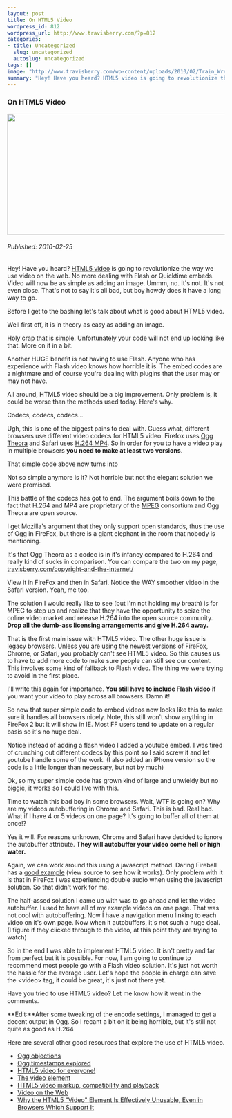 ```yaml
--- 
layout: post
title: On HTML5 Video
wordpress_id: 812
wordpress_url: http://www.travisberry.com/?p=812
categories: 
- title: Uncategorized
  slug: uncategorized
  autoslug: uncategorized
tags: []
image: "http://www.travisberry.com/wp-content/uploads/2010/02/Train_Wreck.jpg"
summary: "Hey! Have you heard? HTML5 video is going to revolutionize the way we use video on the web."
---
```

<article class="post clearfix">
  <h3>On HTML5 Video</h3>
  <a href="http://commons.wikimedia.org/wiki/File:Train_Wreck_1922.jpg#file" class="postImageLink"><img src="http://www.travisberry.com/wp-content/uploads/2010/02/Train_Wreck.jpg" alt="" class="thumbnail alignleft" width=640 height=280 /></a>
  <h6>Published: 2010-02-25</h6>

Hey! Have you heard? [HTML5 video](http://en.wikipedia.org/wiki/HTML5_video) is going to revolutionize the way we use video on the web. No more dealing with Flash or Quicktime embeds. Video will now be as simple as adding an image. Ummm, no. It's not. It's not even close. That's not to say it's all bad, but boy howdy does it have a long way to go.

Before I get to the bashing let's talk about what is good about HTML5 video.

Well first off, it is in theory as easy as adding an image.

<script src="https://gist.github.com/1176926.js?file=example1.html"></script>

Holy crap that is simple. Unfortunately your code will not end up looking like that. More on it in a bit.

Another HUGE benefit is not having to use Flash. Anyone who has experience with Flash video knows how horrible it is. The embed codes are a nightmare and of course you're dealing with plugins that the user may or may not have.

All around, HTML5 video should be a big improvement. Only problem is, it could be worse than the methods used today. Here's why.

Codecs, codecs, codecs...

Ugh, this is one of the biggest pains to deal with. Guess what, different browsers use different video codecs for HTML5 video. Firefox uses [Ogg Theora](http://en.wikipedia.org/wiki/Theora) and Safari uses [H.264 MP4](http://en.wikipedia.org/wiki/H.264/MPEG-4_AVC). So in order for you to have a video play in multiple browsers **you need to make at least two versions**. 

That simple code above now turns into

<script src="https://gist.github.com/1176926.js?file=example2.html"></script>

Not so simple anymore is it? Not horrible but not the elegant solution we were promised. 

This battle of the codecs has got to end. The argument boils down to the fact that H.264 and MP4 are proprietary of the [MPEG](http://en.wikipedia.org/wiki/Moving_Picture_Experts_Group) consortium and Ogg Theora are open source. 

I get Mozilla's argument that they only support open standards, thus the use of Ogg in FireFox, but there is a giant elephant in the room that nobody is mentioning. 

It's that Ogg Theora as a codec is in it's infancy compared to H.264 and really kind of sucks in comparison. You can compare the two on my page, [travisberry.com/copyright-and-the-internet/](http://www.travisberry.com/copyright-and-the-internet/) 

View it in FireFox and then in Safari. Notice the WAY smoother video in the Safari version. Yeah, me too.

The solution I would really like to see (but I'm not holding my breath) is for MPEG to step up and realize that they have the opportunity to seize the online video market and release H.264 into the open source community. **Drop all the dumb-ass licensing arrangements and give H.264 away.**

That is the first main issue with HTML5 video. The other huge issue is legacy browsers. Unless you are using the newest versions of FireFox, Chrome, or Safari, you probably can't see HTML5 video. So this causes us to have to add more code to make sure people can still see our content. This involves some kind of fallback to Flash video. The thing we were trying to avoid in the first place.

I'll write this again for importance. **You still have to include Flash video** if you want your video to play across all browsers. Damn it!

So now that super simple code to embed videos now looks like this to make sure it handles all browsers nicely. Note, this still won't show anything in FireFox 2 but it will show in IE. Most FF users tend to update on a regular basis so it's no huge deal.

<script src="https://gist.github.com/1176926.js?file=example3.html"></script>

Notice instead of adding a flash video I added a youtube embed. I was tired of crunching out different codecs by this point so I said screw it and let youtube handle some of the work. (I also added an iPhone version so the code is a little longer than necessary, but not by much)

Ok, so my super simple code has grown kind of large and unwieldy but no biggie, it works so I could live with this.

Time to watch this bad boy in some browsers. Wait, WTF is going on? Why are my videos autobuffering in Chrome and Safari. This is bad. Real bad. What if I have 4 or 5 videos on one page? It's going to buffer all of them at once!?

Yes it will. For reasons unknown, Chrome and Safari have decided to ignore the autobuffer attribute. **They will autobuffer your video come hell or high water.**

Again, we can work around this using a javascript method. Daring Fireball has a [good example](http://daringfireball.net/misc/2009/12/user_guide_demos) (view source to see how it works). Only problem with it is that in FireFox I was experiencing double audio when using the javascript solution. So that didn't work for me.

The half-assed solution I came up with was to go ahead and let the video autobuffer. I used to have all of my example videos on one page. That was not cool with autobuffering. Now I have a navigation menu linking to each video on it's own page. Now when it autobuffers, it's not such a huge deal. (I figure if they clicked through to the video, at this point they are trying to watch)

So in the end I was able to implement HTML5 video. It isn't pretty and far from perfect but it is possible. For now, I am going to continue to recommend most people go with a Flash video solution. It's just not worth the hassle for the average user. Let's hope the people in charge can save the &lt;video&gt; tag, it could be great, it's just not there yet.

Have you tried to use HTML5 video? Let me know how it went in the comments.

**Edit:**After some tweaking of the encode settings, I managed to get a decent output in Ogg. So I recant a bit on it being horrible, but it's still not quite as good as H.264

Here are several other good resources that explore the use of HTML5 video.

- [Ogg objections](http://hardwarebug.org/2010/03/03/ogg-objections/)
- [Ogg timestamps explored](http://hardwarebug.org/2008/11/17/ogg-timestamps-explored/)
- [HTML5 video for everyone!](http://code.google.com/p/html5media/)
- [The video element](http://www.whatwg.org/specs/web-apps/current-work/multipage/video.html#video)
- [HTML5 video markup, compatibility and playback](http://www.niallkennedy.com/blog/2010/02/html5-video-markup.html)
- [Video on the Web](http://diveintohtml5.org/video.html)
- [Why the HTML5 "Video" Element Is Effectively Unusable, Even in Browsers Which Support It](http://daringfireball.net/2009/12/html5_video_unusable)
</article>